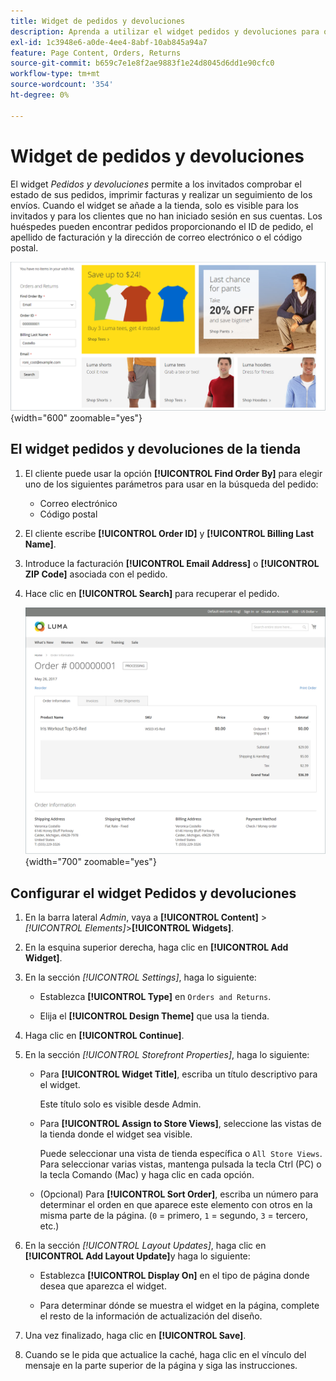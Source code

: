 ```yaml
---
title: Widget de pedidos y devoluciones
description: Aprenda a utilizar el widget pedidos y devoluciones para ofrecer a los clientes la capacidad de comprobar el estado de sus pedidos, imprimir facturas y rastrear envíos.
exl-id: 1c3948e6-a0de-4ee4-8abf-10ab845a94a7
feature: Page Content, Orders, Returns
source-git-commit: b659c7e1e8f2ae9883f1e24d8045d6dd1e90cfc0
workflow-type: tm+mt
source-wordcount: '354'
ht-degree: 0%

---
```


# Widget de pedidos y devoluciones

El widget _Pedidos y devoluciones_ permite a los invitados comprobar el estado de sus pedidos, imprimir facturas y realizar un seguimiento de los envíos. Cuando el widget se añade a la tienda, solo es visible para los invitados y para los clientes que no han iniciado sesión en sus cuentas. Los huéspedes pueden encontrar pedidos proporcionando el ID de pedido, el apellido de facturación y la dirección de correo electrónico o el código postal.

![Widget de pedidos y devoluciones en la barra lateral de la tienda](./assets/storefront-widget-orders-returns-sidebar.png){width="600" zoomable="yes"}

## El widget pedidos y devoluciones de la tienda

1. El cliente puede usar la opción **[!UICONTROL Find Order By]** para elegir uno de los siguientes parámetros para usar en la búsqueda del pedido:

   - Correo electrónico
   - Código postal

1. El cliente escribe **[!UICONTROL Order ID]** y **[!UICONTROL Billing Last Name]**.

1. Introduce la facturación **[!UICONTROL Email Address]** o **[!UICONTROL ZIP Code]** asociada con el pedido.

1. Hace clic en **[!UICONTROL Search]** para recuperar el pedido.

   ![Información de pedido mostrada en la tienda](./assets/storefront-widget-orders-returns-view.png){width="700" zoomable="yes"}

## Configurar el widget Pedidos y devoluciones

1. En la barra lateral _Admin_, vaya a **[!UICONTROL Content]** > _[!UICONTROL Elements]_>**[!UICONTROL Widgets]**.

1. En la esquina superior derecha, haga clic en **[!UICONTROL Add Widget]**.

1. En la sección _[!UICONTROL Settings]_, haga lo siguiente:

   - Establezca **[!UICONTROL Type]** en `Orders and Returns`.

   - Elija el **[!UICONTROL Design Theme]** que usa la tienda.

1. Haga clic en **[!UICONTROL Continue]**.

1. En la sección _[!UICONTROL Storefront Properties]_, haga lo siguiente:

   - Para **[!UICONTROL Widget Title]**, escriba un título descriptivo para el widget.

     Este título solo es visible desde Admin.

   - Para **[!UICONTROL Assign to Store Views]**, seleccione las vistas de la tienda donde el widget sea visible.

     Puede seleccionar una vista de tienda específica o `All Store Views`. Para seleccionar varias vistas, mantenga pulsada la tecla Ctrl (PC) o la tecla Comando (Mac) y haga clic en cada opción.

   - (Opcional) Para **[!UICONTROL Sort Order]**, escriba un número para determinar el orden en que aparece este elemento con otros en la misma parte de la página. (`0` = primero, `1` = segundo, `3` = tercero, etc.)

1. En la sección _[!UICONTROL Layout Updates]_, haga clic en **[!UICONTROL Add Layout Update]**&#x200B;y haga lo siguiente:

   - Establezca **[!UICONTROL Display On]** en el tipo de página donde desea que aparezca el widget.

   - Para determinar dónde se muestra el widget en la página, complete el resto de la información de actualización del diseño.

1. Una vez finalizado, haga clic en **[!UICONTROL Save]**.

1. Cuando se le pida que actualice la caché, haga clic en el vínculo del mensaje en la parte superior de la página y siga las instrucciones.
